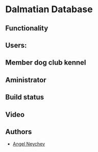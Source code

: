 # Dalmatian Database

## Functionality

## Users:

## Member dog club kennel

## Aministrator

## Build status

## Video


## Authors

- [Angel Neychev](https://github.com/angelneychev)
